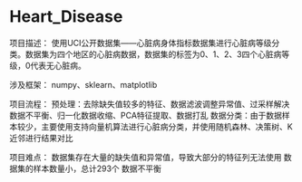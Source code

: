 # Heart_Disease

项目描述：
使用UCI公开数据集——心脏病身体指标数据集进行心脏病等级分类。数据集为四个地区的心脏病数据，数据集的标签为0、1、2、3四个心脏病等级，0代表无心脏病。

涉及框架：
numpy、sklearn、matplotlib

项目流程：
预处理：去除缺失值较多的特征、数据滤波调整异常值、过采样解决数据不平衡、归一化数据收缩、PCA特征提取、数据打乱
数据分类：由于数据样本较少，主要使用支持向量机算法进行心脏病分类，并使用随机森林、决策树、K近邻进行结果对比

项目难点：
数据集存在大量的缺失值和异常值，导致大部分的特征列无法使用
数据集的样本数量小，总计293个
数据不平衡
